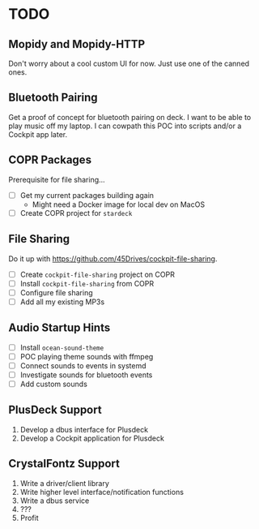 # TODO

## Mopidy and Mopidy-HTTP

Don't worry about a cool custom UI for now. Just use one of the canned ones.

## Bluetooth Pairing

Get a proof of concept for bluetooth pairing on deck. I want to be able to play
music off my laptop. I can cowpath this POC into scripts and/or a Cockpit app
later.

## COPR Packages

Prerequisite for file sharing...

- [ ] Get my current packages building again
  - Might need a Docker image for local dev on MacOS
- [ ] Create COPR project for `stardeck`

## File Sharing

Do it up with <https://github.com/45Drives/cockpit-file-sharing>.

- [ ] Create `cockpit-file-sharing` project on COPR
- [ ] Install `cockpit-file-sharing` from COPR
- [ ] Configure file sharing
- [ ] Add all my existing MP3s

## Audio Startup Hints

- [ ] Install `ocean-sound-theme`
- [ ] POC playing theme sounds with ffmpeg
- [ ] Connect sounds to events in systemd
- [ ] Investigate sounds for bluetooth events
- [ ] Add custom sounds

## PlusDeck Support

1. Develop a dbus interface for Plusdeck
2. Develop a Cockpit application for Plusdeck

## CrystalFontz Support

1. Write a driver/client library
2. Write higher level interface/notification functions
3. Write a dbus service
4. ???
5. Profit
